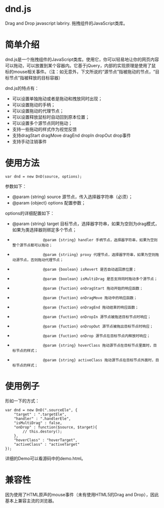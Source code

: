 dnd.js
======

Drag and Drop javascript labriry. 拖拽组件的JavaScript类库。


# 简单介绍

dnd.js是一个拖拽组件的JavaScript类库。使用它，你可以轻易地让你的网页内容可以拖动，可以放置到某个容器内。它基于jQuery，内部的实现原理是使用了鼠标的mouse相关事件。（注：如无意外，下文所说的“源节点”指被拖动的节点，“目标节点”指被释放的目标容器）

dnd.js的特点有：

* 可以设置单独拖动或者是拖动和拽放同时出现；
* 可以设置拖动的手柄；
* 可以设置拖动的代理节点；
* 可以设置释放鼠标时自动回到原本位置；
* 可以设置多个源节点同时拖动；
* 支持一些拖动的样式作为视觉反馈
* 支持dragStart dragMove dragEnd dropIn dropOut drop事件
* 支持手动注销事件

# 使用方法

    var dnd = new DnD(source, options);

参数如下：

* @param {string} source 源节点，传入选择器字符串（必须）；
* @param {object} options 配置参数；

options的详细配置如下：

* @param {string} target 目标节点，选择器字符串，如果为空则为drag模式，如果为类选择器则绑定多个节点；
*                   @param {string} handler 手柄节点，选择器字符串，如果为空则整个源节点都可以拖动；
*                   @param {striing} proxy 代理节点，选择器字符串，如果为空则拖动源节点，否则拖动代理节点；
*                   @param {boolean} isRevert 是否自动返回原位置；
*                   @param {boolean} isMultiDrag 是否支持同时拖动多个源节点；
*                   @param {fuction} onDragStart 拖动开始的响应函数；
*                   @param {fuction} onDragMove 拖动中的响应函数；
*                   @param {fuction} onDragEnd 拖动结束的响应函数；
*                   @param {fuction} onDropIn 源节点被拖进目标节点时响应；
*                   @param {fuction} onDropOut 源节点被拖出目标节点时响应；
*                   @param {fuction} onDrop 源节点在目标节点内释放时响应；
*                   @param {string} hoverClass 拖动源节点在目标节点里面时，目标节点的样式；
*                   @param {string} activeClass 拖动源节点在目标节点外面时，目标节点的样式；

# 使用例子

形如一下的方式：

    var dnd = new DnD(".sourceEle", {
        "target" : ".targetEle",
        "handler" : ".handlerEle",
        "isMultiDrag" : false,
        "onDrop" : function($source, $target){
            // this.destory();
        },
        "hoverClass" : "hoverTarget",
        "activeClass" : "activeTarget"
    });

详细的Demo可以看源码中的demo.html。

# 兼容性

因为使用了HTML原声的mouse事件（未有使用HTML5的Drag and Drop），因此基本上兼容主流的浏览器。







